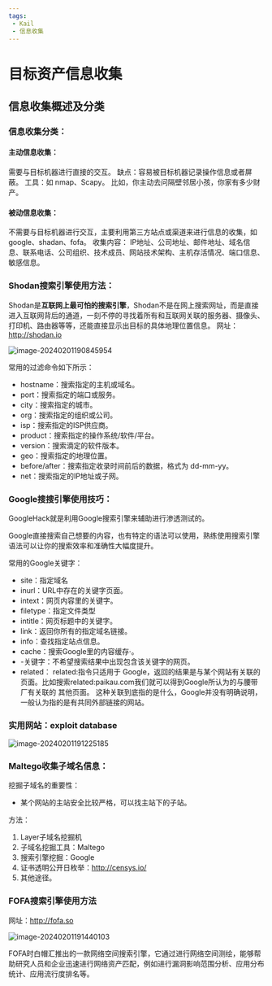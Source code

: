 ```yaml
---
tags:
 - Kail
 - 信息收集
---
```

# 目标资产信息收集

## 信息收集概述及分类

### 信息收集分类：

#### 主动信息收集：

需要与目标机器进行直接的交互。
缺点：容易被目标机器记录操作信息或者屏蔽。
工具：如 nmap、Scapy。
比如，你主动去问隔壁邻居小孩，你家有多少财产。

#### 被动信息收集：

不需要与目标机器进行交互，主要利用第三方站点或渠道来进行信息的收集，如google、shadan、fofa。
收集内容：
IP地址、公司地址、邮件地址、域名信息、联系电话、公司组织、技术成员、网站技术架构、主机存活情况、端口信息、敏感信息。

### Shodan搜索引擎使用方法：

Shodan是**互联网上最可怕的搜索引擎**，Shodan不是在网上搜索网址，而是直接进入互联网背后的通道，一刻不停的寻找着所有和互联网关联的服务器、摄像头、打印机、路由器等等，还能直接显示出目标的具体地理位置信息。
网址：http://shodan.io

![image-20240201190845954](https://raw.githubusercontent.com/JasirVoriya/images-bed/master/imageimage-20240201190845954.png)

常用的过滤命令如下所示：

* hostname：搜索指定的主机或域名。
* port：搜索指定的端口或服务。
* city：搜索指定的城市。
* org：搜索指定的组织或公司。
* isp：搜索指定的ISP供应商。
* product：搜索指定的操作系统/软件/平台。
* version：搜索滴定的软件版本。
* geo：搜索指定的地理位置。
* before/after：搜索指定收录时间前后的数据，格式为 dd-mm-yy。
* net：搜索指定的IP地址或子网。

### Google搜搜引擎使用技巧：

GoogleHack就是利用Google搜索引擎来辅助进行渗透测试的。

Google直接搜索自己想要的内容，也有特定的语法可以使用，熟练使用搜索引擎语法可以让你的搜索效率和准确性大幅度提升。

常用的Google关键字：

* site：指定域名
* inurl：URL中存在的关键字页面。
* intext：网页内容里的关键字。
* filetype：指定文件类型
* intitle：网页标题中的关键字。
* link：返回你所有的指定域名链接。
* info：查找指定站点信息。
* cache：搜索Google里的内容缓存·。
* -关键字：不希望搜索结果中出现包含该关键字的网页。
* related：
  related:指令只适用于 Google，返回的结果是与某个网站有关联的页面。比如搜索related:paikau.com我们就可以得到Google所认为的与腰带厂有关联的 其他页面。 这种关联到底指的是什么，Google并没有明确说明，一般认为指的是有共同外部链接的网站。

### 实用网站：exploit database

![image-20240201191225185](https://raw.githubusercontent.com/JasirVoriya/images-bed/master/imageimage-20240201191225185.png)

### Maltego收集子域名信息：

挖掘子域名的重要性：

* 某个网站的主站安全比较严格，可以找主站下的子站。

方法：

1. Layer子域名挖掘机
2. 子域名挖掘工具：Maltego
3. 搜索引擎挖掘：Google
4. 证书透明公开日枚举：http://censys.io/
5. 其他途径。

### FOFA搜索引擎使用方法

网址：http://fofa.so

![image-20240201191440103](https://raw.githubusercontent.com/JasirVoriya/images-bed/master/imageimage-20240201191440103.png)

FOFA时白帽汇推出的一款网络空间搜索引擎，它通过进行网络空间测绘，能够帮助研究人员和企业迅速进行网络资产匹配，例如进行漏洞影响范围分析、应用分布统计、应用流行度排名等。



